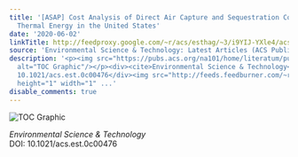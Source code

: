 ```yaml
---
title: '[ASAP] Cost Analysis of Direct Air Capture and Sequestration Coupled to Low-Carbon
  Thermal Energy in the United States'
date: '2020-06-02'
linkTitle: http://feedproxy.google.com/~r/acs/esthag/~3/i9YIJ-YXle4/acs.est.0c00476
source: 'Environmental Science & Technology: Latest Articles (ACS Publications)'
description: '<p><img src="https://pubs.acs.org/na101/home/literatum/publisher/achs/journals/content/esthag/0/esthag.ahead-of-print/acs.est.0c00476/20200602/images/medium/es0c00476_0004.gif"
  alt="TOC Graphic"/></p><div><cite>Environmental Science & Technology</cite></div><div>DOI:
  10.1021/acs.est.0c00476</div><img src="http://feeds.feedburner.com/~r/acs/esthag/~4/i9YIJ-YXle4"
  height="1" width="1" ...'
disable_comments: true
---
```

<p><img src="https://pubs.acs.org/na101/home/literatum/publisher/achs/journals/content/esthag/0/esthag.ahead-of-print/acs.est.0c00476/20200602/images/medium/es0c00476_0004.gif" alt="TOC Graphic"/></p><div><cite>Environmental Science & Technology</cite></div><div>DOI: 10.1021/acs.est.0c00476</div><img src="http://feeds.feedburner.com/~r/acs/esthag/~4/i9YIJ-YXle4" height="1" width="1" ...